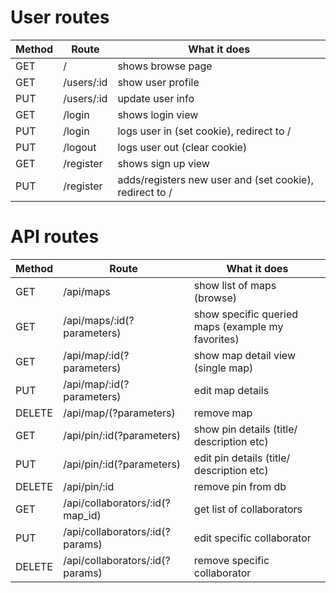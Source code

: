 # User routes

|Method | Route | What it does|
|--- | --- | ---|
|GET | / | shows browse page|
|GET | /users/:id | show user profile |
|PUT |/users/:id	|	update user info|
|GET  | /login    |  shows login view|
|PUT |/login	 |logs user in (set cookie), redirect to /|
|PUT |/logout	|logs user out	(clear cookie)|
|GET   |/register     | shows sign up  view|
|PUT |/register	 |adds/registers new user and  (set cookie), redirect to /|



# API routes

|Method | Route | What it does|
|--- | --- | ---|
|GET |/api/maps  |     show list of maps (browse)|
|GET| /api/maps/:id(?parameters)   |show specific queried maps (example my favorites)|
|GET |/api/map/:id(?parameters) |  show map detail view (single map)|
|PUT |/api/map/:id(?parameters)	|	edit map details|
|DELETE |/api/map/(?parameters) 	|	remove map|
|GET |/api/pin/:id(?parameters)  |  show pin details (title/ description etc)|
|PUT |/api/pin/:id(?parameters)    |edit pin details (title/ description etc)|
|DELETE |/api/pin/:id        |         remove pin from db|
|GET   |   /api/collaborators/:id(?map_id)   | get list of collaborators|
|PUT    |   /api/collaborators/:id(?params)  |  edit specific collaborator|
|DELETE   | /api/collaborators/:id(?params)    |remove specific collaborator |
